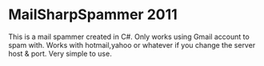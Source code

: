 MailSharpSpammer 2011
================

This is a mail spammer created in C#. Only works using Gmail account to spam with. Works with hotmail,yahoo or whatever if you change the server host & port.
Very simple to use.

